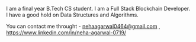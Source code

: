 

I am a final year B.Tech CS student. I am a Full Stack Blockchain Developer. I have a good hold on Data Structures and Algorithms.               




You can contact me throught - nehaagarwal0464@gmail.com , https://www.linkedin.com/in/neha-agarwal-0719/
<!--
**nehaagarwal0719/nehaagarwal0719** is a ✨ _special_ ✨ repository because its `README.md` (this file) appears on your GitHub profile.

Here are some ideas to get you started:

- 🔭 I’m currently working on ...
- 🌱 I’m currently learning ...
- 👯 I’m looking to collaborate on ...
- 🤔 I’m looking for help with ...
- 💬 Ask me about ...
- 📫 How to reach me: ...
- 😄 Pronouns: ...
- ⚡ Fun fact: ...
-->
